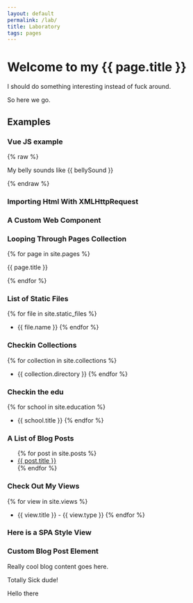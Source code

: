 ```yaml
---
layout: default
permalink: /lab/
title: Laboratory
tags: pages
---
```


# Welcome to my {{ page.title }}

I should do something interesting instead of fuck around. 

So here we go.

## Examples

### Vue JS example

{% raw %}
<div>
  <p>My belly sounds like {{ bellySound }}</p>
</div>
{% endraw %}


### Importing Html With XMLHttpRequest

<!-- div w3-include-html="/assets/components/thing.html"></div -->


### A Custom Web Component

<kf-shadow-test>
</kf-shadow-test>

<simple-counter>
</simple-counter>

<complex-counter>
</complex-counter>

### Looping Through Pages Collection

{% for page in site.pages %}
  <p>{{ page.title }} </p>
{% endfor %}

### List of Static Files

{% for file in site.static_files %}
  - {{  file.name }}
{% endfor %}

### Checkin Collections

{% for collection in site.collections %}
  - {{  collection.directory }} 
{% endfor %}

### Checkin the edu

{% for school in site.education %}
  - {{  school.title }} 
{% endfor %}

### A List of Blog Posts

<ul>
  {% for post in site.posts %}
    <li>
      <a href="{{ post.url }}">{{ post.title }}</a>
    </li>
  {% endfor %}
</ul>

### Check Out My Views

{% for view in site.views %}
  - {{  view.title }} - {{ view.type }}
{% endfor %}

### Here is a SPA Style View

<killer-view></killer-view>

### Custom Blog Post Element

<blog-post title="I am a blog title">
  <p>Really cool blog content goes here.</p>
  <p>Totally Sick dude!</p>
</blog-post>

<div id="apply-test">
  Hello there
</div>
